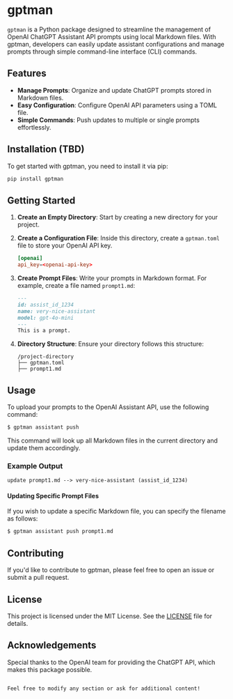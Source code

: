 # gptman

`gptman` is a Python package designed to streamline the management of OpenAI ChatGPT Assistant API prompts using local Markdown files. With gptman, developers can easily update assistant configurations and manage prompts through simple command-line interface (CLI) commands.

## Features

- **Manage Prompts**: Organize and update ChatGPT prompts stored in Markdown files.
- **Easy Configuration**: Configure OpenAI API parameters using a TOML file.
- **Simple Commands**: Push updates to multiple or single prompts effortlessly.

## Installation (TBD)

To get started with gptman, you need to install it via pip:

```bash
pip install gptman
```

## Getting Started

1. **Create an Empty Directory**: Start by creating a new directory for your project. 

2. **Create a Configuration File**: Inside this directory, create a `gptman.toml` file to store your OpenAI API key.

   ```toml
   [openai]
   api_key=<openai-api-key>
   ```

3. **Create Prompt Files**: Write your prompts in Markdown format. For example, create a file named `prompt1.md`:

   ```markdown
   ---
   id: assist_id_1234
   name: very-nice-assistant
   model: gpt-4o-mini
   ---
   This is a prompt.
   ```

4. **Directory Structure**: Ensure your directory follows this structure:

   ```
   /project-directory
   ├── gptman.toml
   ├── prompt1.md
   ```

## Usage

To upload your prompts to the OpenAI Assistant API, use the following command:

```bash
$ gptman assistant push
```

This command will look up all Markdown files in the current directory and update them accordingly.

### Example Output

```plaintext
update prompt1.md --> very-nice-assistant (assist_id_1234)
```

#### Updating Specific Prompt Files

If you wish to update a specific Markdown file, you can specify the filename as follows:

```bash
$ gptman assistant push prompt1.md
```

## Contributing

If you'd like to contribute to gptman, please feel free to open an issue or submit a pull request.

## License

This project is licensed under the MIT License. See the [LICENSE](LICENSE) file for details.

## Acknowledgements

Special thanks to the OpenAI team for providing the ChatGPT API, which makes this package possible.
```

Feel free to modify any section or ask for additional content!
